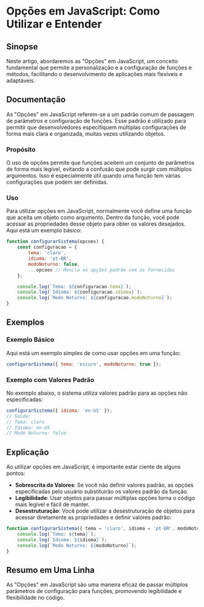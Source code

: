 <!--
Meta Description: # Opções em JavaScript: Como Utilizar e Entender ## Sinopse Neste artigo, abordaremos as "Opções" em JavaScript, um conceito fundamental que permite a...
Meta Keywords: opções, javascript, padrão, tema, idioma
-->

# Opções em JavaScript: Como Utilizar e Entender

## Sinopse
Neste artigo, abordaremos as "Opções" em JavaScript, um conceito fundamental que permite a personalização e a configuração de funções e métodos, facilitando o desenvolvimento de aplicações mais flexíveis e adaptáveis.

## Documentação
As "Opções" em JavaScript referem-se a um padrão comum de passagem de parâmetros e configuração de funções. Esse padrão é utilizado para permitir que desenvolvedores especifiquem múltiplas configurações de forma mais clara e organizada, muitas vezes utilizando objetos.

### Propósito
O uso de opções permite que funções aceitem um conjunto de parâmetros de forma mais legível, evitando a confusão que pode surgir com múltiplos argumentos. Isso é especialmente útil quando uma função tem várias configurações que podem ser definidas.

### Uso
Para utilizar opções em JavaScript, normalmente você define uma função que aceita um objeto como argumento. Dentro da função, você pode acessar as propriedades desse objeto para obter os valores desejados. Aqui está um exemplo básico:

```javascript
function configurarSistema(opcoes) {
    const configuracao = {
        tema: 'claro',
        idioma: 'pt-BR',
        modoNoturno: false,
        ...opcoes // Mescla as opções padrão com as fornecidas
    };

    console.log(`Tema: ${configuracao.tema}`);
    console.log(`Idioma: ${configuracao.idioma}`);
    console.log(`Modo Noturno: ${configuracao.modoNoturno}`);
}
```

## Exemplos
### Exemplo Básico
Aqui está um exemplo simples de como usar opções em uma função:

```javascript
configurarSistema({ tema: 'escuro', modoNoturno: true });
```

### Exemplo com Valores Padrão
No exemplo abaixo, o sistema utiliza valores padrão para as opções não especificadas:

```javascript
configurarSistema({ idioma: 'en-US' });
// Saída:
// Tema: claro
// Idioma: en-US
// Modo Noturno: false
```

## Explicação
Ao utilizar opções em JavaScript, é importante estar ciente de alguns pontos:

- **Sobrescrita de Valores**: Se você não definir valores padrão, as opções especificadas pelo usuário substituirão os valores padrão da função.
- **Legibilidade**: Usar objetos para passar múltiplas opções torna o código mais legível e fácil de manter.
- **Desestruturação**: Você pode utilizar a desestruturação de objetos para acessar diretamente as propriedades e definir valores padrão:

```javascript
function configurarSistema({ tema = 'claro', idioma = 'pt-BR', modoNoturno = false } = {}) {
    console.log(`Tema: ${tema}`);
    console.log(`Idioma: ${idioma}`);
    console.log(`Modo Noturno: ${modoNoturno}`);
}
```

## Resumo em Uma Linha
As "Opções" em JavaScript são uma maneira eficaz de passar múltiplos parâmetros de configuração para funções, promovendo legibilidade e flexibilidade no código.